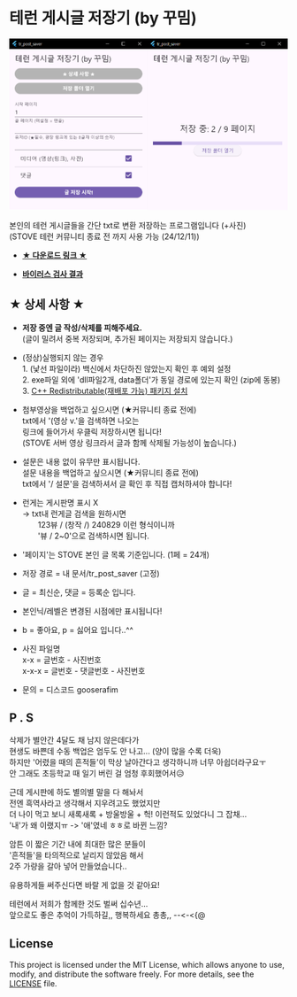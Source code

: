# 테런 게시글 저장기 (by 꾸밈)
![실행 화면](introduce.png)

본인의 테런 게시글들을 간단 txt로 변환 저장하는 프로그램입니다 (+사진)
<br>(STOVE 테런 커뮤니티 종료 전 까지 사용 가능 (24/12/11))

- **[★ 다운로드 링크 ★](https://drive.google.com/file/d/1kyzFBn_66mjIoIdpiZLsrRa4yu_Hj2hO/view)**

- **[바이러스 검사 결과](https://www.virustotal.com/gui/file/ca4ef7f28fa76880167fd20c2c7bdb608ab5b5c6b7c35da9987348a67bcd6788)**

## ★ 상세 사항 ★
- **저장 중엔 글 작성/삭제를 피해주세요.**
<br>(글이 밀려서 중복 저장되며, 추가된 페이지는 저장되지 않습니다.)

- (정상)실행되지 않는 경우
<br>1. (낯선 파일이라) 백신에서 차단하진 않았는지 확인 후 예외 설정
<br>2. exe파일 외에 'dll파일2개, data폴더'가 동일 경로에 있는지 확인 (zip에 동봉)
<br>3. [C++ Redistributable(재배포 가능) 패키지 설치](https://learn.microsoft.com/ko-kr/cpp/windows/latest-supported-vc-redist?view=msvc-170#latest-microsoft-visual-c-redistributable-version)

- 첨부영상을 백업하고 싶으시면 (★커뮤니티 종료 전에)
<br>txt에서 '(영상 v.'을 검색하면 나오는
<br>링크에 들어가서 우클릭 저장하시면 됩니다!
<br>(STOVE 서버 영상 링크라서 글과 함께 삭제될 가능성이 높습니다.)

- 설문은 내용 없이 유무만 표시됩니다.
<br>설문 내용을 백업하고 싶으시면 (★커뮤니티 종료 전에)
<br>txt에서 '/ 설문'을 검색하셔서 글 확인 후 직접 캡처하셔야 합니다!

- 런게는 게시판명 표시 X
<br>-> txt내 런게글 검색을 원하시면
<br>　　123뷰 / (창작 /) 240829 이런 형식이니까
<br>　　'뷰 / 2~0'으로 검색하시면 됩니다.

- '페이지'는 STOVE 본인 글 목록 기준입니다. (1페 = 24개)

- 저장 경로 = 내 문서/tr_post_saver (고정)

- 글 = 최신순, 댓글 = 등록순 입니다.

- 본인닉/레벨은 변경된 시점에만 표시됩니다!

- b = 좋아요, p = 싫어요 입니다..^^

- 사진 파일명
<br>x-x = 글번호 - 사진번호
<br>x-x-x = 글번호 - 댓글번호 - 사진번호

- 문의 = 디스코드 gooserafim

## P . S
삭제가 별안간 4달도 채 남지 않은데다가
<br>현생도 바쁜데 수동 백업은 엄두도 안 나고... (양이 많을 수록 더욱)
<br>하지만 '어렸을 때의 흔적들'이 막상 날아간다고 생각하니까 너무 아쉽더라구요ㅜ
<br>안 그래도 초등학교 때 일기 버린 걸 엄청 후회했어서😥


근데 게시판에 하도 별의별 말을 다 해놔서
<br>전엔 흑역사라고 생각해서 지우려고도 했었지만
<br>더 나이 먹고 보니 새록새록 + 방울방울 + 헉! 이런적도 있었다니 그 잡채...
<br>'내'가 왜 이랬지ㅠ -> '애'였네 ㅎㅎ로 바뀐 느낌?


암튼 이 짧은 기간 내에 최대한 많은 분들이
<br>'흔적들'을 타의적으로 날리지 않았음 해서
<br>2주 가량을 갈아 넣어 만들었습니다..

유용하게들 써주신다면 바랄 게 없을 것 같아요!

테런에서 저희가 함께한 것도 벌써 십수년...
<br>앞으로도 좋은 추억이 가득하길,, 행복하세요 총총,, --<-<{@

## License
This project is licensed under the MIT License, which allows anyone to use, modify, and distribute the software freely. For more details, see the [LICENSE](./LICENSE) file.